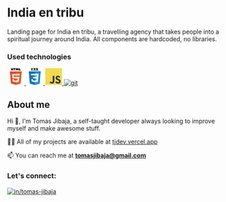 # India en tribu
Landing page for India en tribu, a travelling agency that takes people into a spiritual journey around India. All components are hardcoded, no libraries.

### Used technologies
<p align="left" textDecoration='none'> 
  <a href="https://www.w3.org/html/" target="_blank" rel="noreferrer"> 
    <img src="https://raw.githubusercontent.com/devicons/devicon/master/icons/html5/html5-original-wordmark.svg" alt="html5" width="40" height="40"/> 
  </a> 
  <a href="https://www.w3schools.com/css/" target="_blank" rel="noreferrer"> 
    <img src="https://raw.githubusercontent.com/devicons/devicon/master/icons/css3/css3-original-wordmark.svg" alt="css3" width="40" height="40"/> 
  </a> 
  <a href="https://developer.mozilla.org/en-US/docs/Web/JavaScript" target="_blank" rel="noreferrer"> 
    <img src="https://raw.githubusercontent.com/devicons/devicon/master/icons/javascript/javascript-original.svg" alt="javascript" width="40" height="40"/> 
</a> 
  <a href="https://git-scm.com/" target="_blank" rel="noreferrer"> 
    <img src="https://www.vectorlogo.zone/logos/git-scm/git-scm-icon.svg" alt="git" width="40" height="40"/> 
  </a> 
</p>

## About me
Hi 👋, I'm Tomas Jibaja, a self-taught developer always looking to improve myself and make awesome stuff.

👨‍💻 All of my projects are available at [tjdev.vercel.app](tjdev.vercel.app)

📫 You can reach me at **tomasjibaja@gmail.com**

### Let's connect:
<p align="left">
<a href="https://linkedin.com/in/in/tomas-jibaja" target="blank"><img align="center" src="https://raw.githubusercontent.com/rahuldkjain/github-profile-readme-generator/master/src/images/icons/Social/linked-in-alt.svg" alt="in/tomas-jibaja" height="30" width="40" /></a>
</p>



